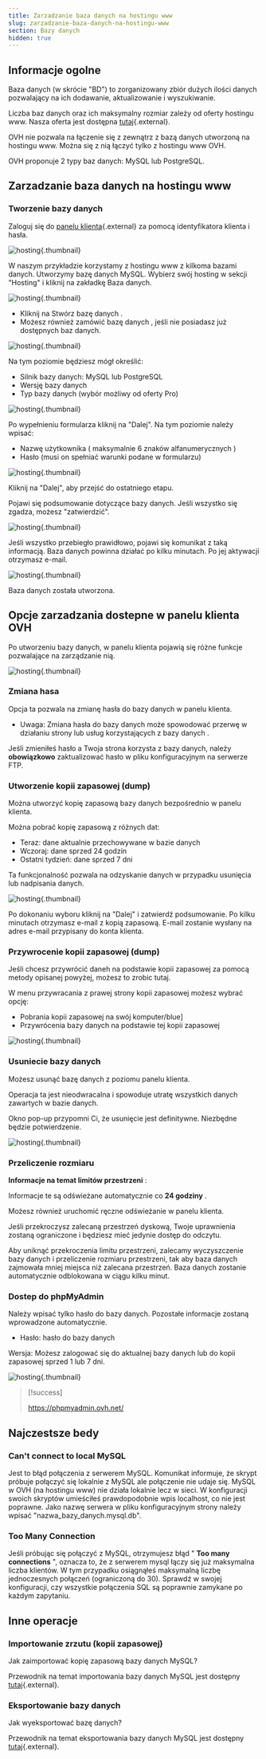 ```yaml
---
title: Zarzadzanie baza danych na hostingu www
slug: zarzadzanie-baza-danych-na-hostingu-www
section: Bazy danych
hidden: true
---
```



## Informacje ogolne
Baza danych (w skrócie "BD") to zorganizowany zbiór dużych ilości danych pozwalający na ich dodawanie, aktualizowanie i wyszukiwanie.

Liczba baz danych oraz ich maksymalny rozmiar zależy od oferty hostingu www. Nasza oferta jest dostępna  [tutaj](https://www.ovhcloud.com/pl/web-hosting/){.external}.

OVH nie pozwala na łączenie się z zewnątrz z bazą danych utworzoną na hostingu www. Można się z nią łączyć tylko z hostingu www OVH.

OVH proponuje 2 typy baz danych: MySQL lub PostgreSQL.


## Zarzadzanie baza danych na hostingu www

### Tworzenie bazy danych
Zaloguj się do [panelu klienta](https://www.ovh.com/manager/web){.external} za pomocą identyfikatora klienta i hasła.


![hosting](images/3035.png){.thumbnail}

W naszym przykładzie korzystamy z hostingu www z kilkoma bazami danych. Utworzymy bazę danych MySQL. Wybierz swój hosting w sekcji "Hosting" i kliknij na zakładkę Baza danych.


![hosting](images/3854.png){.thumbnail}

- Kliknij na Stwórz bazę danych .
- Możesz również zamówić bazę danych , jeśli nie posiadasz już dostępnych baz danych.


![hosting](images/3855.png){.thumbnail}

Na tym poziomie będziesz mógł określić:

- Silnik bazy danych: MySQL lub PostgreSQL
- Wersję bazy danych
- Typ bazy danych (wybór możliwy od oferty Pro)


![hosting](images/3040.png){.thumbnail}

Po wypełnieniu formularza kliknij na "Dalej". Na tym poziomie należy wpisać:

- Nazwę użytkownika ( maksymalnie 6 znaków alfanumerycznych )
- Hasło (musi on spełniać warunki podane w formularzu)


![hosting](images/3041.png){.thumbnail}

Kliknij na "Dalej", aby przejść do ostatniego etapu.

Pojawi się podsumowanie dotyczące bazy danych. Jeśli wszystko się zgadza, możesz "zatwierdzić".


![hosting](images/3042.png){.thumbnail}

Jeśli wszystko przebiegło prawidłowo, pojawi się komunikat z taką informacją. Baza danych powinna działać po kilku minutach. Po jej aktywacji otrzymasz e-mail.


![hosting](images/3043.png){.thumbnail}

Baza danych została utworzona.


## Opcje zarzadzania dostepne w panelu klienta OVH
Po utworzeniu bazy danych, w panelu klienta pojawią się różne funkcje pozwalające na zarządzanie nią.


![hosting](images/3847.png){.thumbnail}


### Zmiana hasa
Opcja ta pozwala na zmianę hasła do bazy danych w panelu klienta.

- Uwaga: Zmiana hasła do bazy danych może spowodować przerwę w działaniu strony lub usług korzystających z bazy danych .

Jeśli zmieniłeś hasło a Twoja strona korzysta z bazy danych, należy  **obowiązkowo**  zaktualizować hasło w pliku konfiguracyjnym na serwerze FTP.


### Utworzenie kopii zapasowej (dump)
Można utworzyć kopię zapasową bazy danych bezpośrednio w panelu klienta.

Można pobrać kopię zapasową z różnych dat:

- Teraz: dane aktualnie przechowywane w bazie danych
- Wczoraj: dane sprzed 24 godzin
- Ostatni tydzień: dane sprzed 7 dni

Ta funkcjonalność pozwala na odzyskanie danych w przypadku usunięcia lub nadpisania danych.


![hosting](images/3045.png){.thumbnail}

Po dokonaniu wyboru kliknij na "Dalej" i zatwierdź podsumowanie. Po kilku minutach otrzymasz e-mail z kopią zapasową. E-mail zostanie wysłany na adres e-mail przypisany do konta klienta.


### Przywrocenie kopii zapasowej (dump)
Jeśli chcesz przywrócić daneh na podstawie kopii zapasowej za pomocą metody opisanej powyżej, możesz to zrobic tutaj.

W menu przywracania z prawej strony kopii zapasowej możesz wybrać opcję:

- Pobrania kopii zapasowej na swój komputer/blue]
- Przywrócenia bazy danych na podstawie tej kopii zapasowej


![hosting](images/3848.png){.thumbnail}


### Usuniecie bazy danych
Możesz usunąć bazę danych z poziomu panelu klienta.

Operacja ta jest nieodwracalna i spowoduje utratę wszystkich danych zawartych w bazie danych.

Okno pop-up przypomni Ci, że usunięcie jest definitywne. Niezbędne będzie potwierdzenie.


![hosting](images/3046.png){.thumbnail}


### Przeliczenie rozmiaru
**Informacje na temat limitów przestrzeni** :

Informacje te są odświeżane automatycznie co  **24 godziny** .

Możesz również uruchomić ręczne odświeżanie w panelu klienta.

Jeśli przekroczysz zalecaną przestrzeń dyskową, Twoje uprawnienia zostaną ograniczone i będziesz mieć jedynie dostęp do odczytu.

Aby uniknąć przekroczenia limitu przestrzeni, zalecamy wyczyszczenie bazy danych i przeliczenie rozmiaru przestrzeni, tak aby baza danych zajmowała mniej miejsca niż zalecana przestrzeń. Baza danych zostanie automatycznie odblokowana w ciągu kilku minut.


### Dostep do  phpMyAdmin
Należy wpisać tylko hasło do bazy danych. Pozostałe informacje zostaną wprowadzone automatycznie.

- Hasło: hasło do bazy danych

Wersja: Możesz zalogować się do aktualnej bazy danych lub do kopii zapasowej sprzed 1 lub 7 dni.


![hosting](images/3047.png){.thumbnail}



> [!success]
>
> https://phpmyadmin.ovh.net/
> 


## Najczestsze bedy

### Can't connect to local MySQL
Jest to błąd połączenia z serwerem MySQL. Komunikat informuje, że skrypt próbuje połączyć się lokalnie z MySQL ale połączenie nie udaje się. MySQL w OVH (na hostingu www) nie działa lokalnie lecz w sieci. W konfiguracji swoich skryptów umieściłeś prawdopodobnie wpis localhost, co nie jest poprawne. Jako nazwę serwera w pliku konfiguracyjnym strony należy wpisać "nazwa_bazy_danych.mysql.db".


### Too Many Connection
Jeśli próbując się połączyć z MySQL, otrzymujesz błąd " **Too many connections** ", oznacza to, że z serwerem mysql łączy się już maksymalna liczba klientów. W tym przypadku osiągnąłeś maksymalną liczbę jednoczesnych połączeń (ograniczoną do 30). Sprawdź w swojej konfiguracji, czy wszystkie połączenia SQL są poprawnie zamykane po każdym zapytaniu.


## Inne operacje

### Importowanie zrzutu (kopii zapasowej)
Jak zaimportować kopię zapasową bazy danych MySQL?

Przewodnik na temat importowania bazy danych MySQL jest dostępny [tutaj](https://www.ovh.pl/g1393.import-bazy-danych-mysql){.external}.


### Eksportowanie bazy danych
Jak wyeksportować bazę danych?

Przewodnik na temat eksportowania bazy danych MySQL jest dostępny [tutaj](https://www.ovh.pl/g1394.eksport-bazy-danych){.external}.
